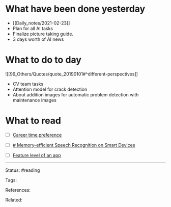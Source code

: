 # What have been done yesterday

- [[Daily_notes/2021-02-23]]
- Plan for all AI tasks
- Finalize picture taking guide.
- 3 days worth of AI news

# What to do to day
![[99_Others/Quotes/quote_20190101#^different-perspectives]]

- CV team tasks
- Attention model for crack detection
- About addition images for automatic problem detection with maintenance images

# What to read

- [ ] [Career time preference](https://commoncog.com/blog/your-time-preference)
- [ ] [# Memory-efficient Speech Recognition on Smart Devices](https://arxiv.org/abs/2102.11531)
- [ ] [Feature level of an app](https://eugeneyan.com/writing/feature-stores/)



---
Status: #reading

Tags: 

References:

Related:
